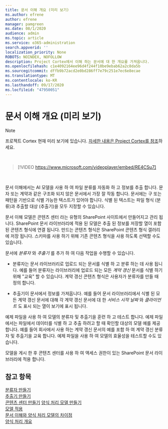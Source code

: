 ```yaml
---
title: 문서 이해 개요 (미리 보기)
ms.author: efrene
author: efrene
manager: pamgreen
ms.date: 08/1/2020
audience: admin
ms.topic: article
ms.service: o365-administration
search.appverid: ''
localization_priority: None
ROBOTS: NOINDEX, NOFOLLOW
description: Project Cortex에서 이해 하는 문서에 대 한 개요를 가져옵니다.
ms.openlocfilehash: c1e4092164ee96d4f244f10be9ebab62a2c8da5b
ms.sourcegitcommit: dffb9b72acd2e0bd286ff7e79c251e7ec6e8ecae
ms.translationtype: MT
ms.contentlocale: ko-KR
ms.lasthandoff: 09/17/2020
ms.locfileid: "47950051"
---
```

# <a name="document-understanding-overview-preview"></a>문서 이해 개요 (미리 보기)
> [!Note] 
> 프로젝트 Cortex 현재 미리 보기에 있습니다. [자세한 내용은 Project Cortex를 참조](https://aka.ms/projectcortex)하세요.

</br>

> [!VIDEO https://www.microsoft.com/videoplayer/embed/RE4CSu7] 

</br>

문서 이해에서는 AI 모델을 사용 하 여 파일 분류를 자동화 하 고 정보를 추출 합니다. 문자 또는 계약과 같은 구조화 되지 않은 문서에서 가장 잘 작동 합니다. 문서에는 구 또는 패턴을 기반으로 식별 가능한 텍스트가 있어야 합니다. 식별 된 텍스트는 파일 형식 (분류)과 추출할 대상 (추출기)을 모두 지정할 수 있습니다.

문서 이해 모델은 콘텐츠 센터 라는 유형의 SharePoint 사이트에서 만들어지고 관리 됩니다. SharePoint 문서 라이브러리에 적용 된 모델은 추출 된 정보를 저장할 열이 포함 된 콘텐츠 형식에 연결 됩니다. 만드는 콘텐츠 형식은 SharePoint 콘텐츠 형식 갤러리에 저장 됩니다. 스키마를 사용 하기 위해 기존 콘텐츠 형식을 사용 하도록 선택할 수도 있습니다.

문서에 *분류자* 와 *추출기* 를 추가 하 여 다음 작업을 수행할 수 있습니다. 

- 분류자는 문서 라이브러리로 업로드 되는 문서를 식별 하 고 분류 하는 데 사용 됩니다. 예를 들어 분류자는 라이브러리에 업로드 되는 모든 *계약 갱신* 문서를 식별 하기 위해 "교육" 할 수 있습니다. 계약 갱신 콘텐츠 형식은 사용자가 분류자를 만들 때 정의 합니다.

- 추출기이 문서에서 정보를 가져옵니다. 예를 들어 문서 라이브러리에서 식별 된 모든 계약 갱신 문서에 대해 각 계약 갱신 문서에 대 한 *서비스 시작 날짜* 와  *클라이언트* 도 표시 되는 열이 보기에 표시 됩니다. 

예제 파일을 사용 하 여 모델의 분류자 및 추출기을 훈련 하 고 테스트 합니다. 예제 파일에서는 파일에서 데이터를 식별 하 고 추출 하려고 할 때 확인할 대상의 모델 예를 제공 합니다. 예를 들어 회사에서 사용 하는 계약 갱신 문서의 예를 포함 하 여 계약 갱신 분류자 및 추출기을 교육 합니다. 예제 파일을 사용 하 여 모델의 효율성을 테스트할 수도 있습니다.

모델을 게시 한 후 콘텐츠 센터를 사용 하 여 액세스 권한이 있는 SharePoint 문서 라이브러리에 적용 합니다.  


## <a name="see-also"></a>참고 항목
[분류자 만들기](create-a-classifier.md)</br>
[추출기 만들기](create-an-extractor.md)</br>
[콘텐츠 센터 만들기](create-a-content-center.md) 
 [양식 처리 모델 만들기](create-a-form-processing-model.md)</br>
[모델 적용](apply-a-model.md)   
[문서 이해와 양식 처리 모델의 차이점](difference-between-document-understanding-and-form-processing-model.md)  
[양식 처리 개요](form-processing-overview.md)




